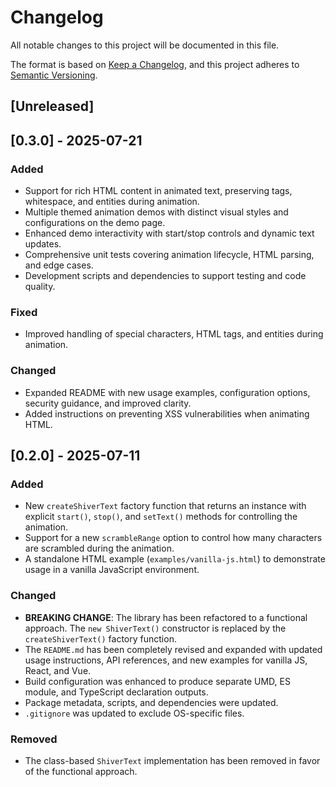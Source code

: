 # Changelog

All notable changes to this project will be documented in this file.

The format is based on [Keep a Changelog](https://keepachangelog.com/en/1.0.0/),
and this project adheres to [Semantic Versioning](https://semver.org/spec/v2.0.0.html).

## [Unreleased]

## [0.3.0] - 2025-07-21

### Added

- Support for rich HTML content in animated text, preserving tags, whitespace, and entities during animation.
- Multiple themed animation demos with distinct visual styles and configurations on the demo page.
- Enhanced demo interactivity with start/stop controls and dynamic text updates.
- Comprehensive unit tests covering animation lifecycle, HTML parsing, and edge cases.
- Development scripts and dependencies to support testing and code quality.

### Fixed

- Improved handling of special characters, HTML tags, and entities during animation.

### Changed

- Expanded README with new usage examples, configuration options, security guidance, and improved clarity.
- Added instructions on preventing XSS vulnerabilities when animating HTML.

## [0.2.0] - 2025-07-11

### Added

- New `createShiverText` factory function that returns an instance with explicit `start()`, `stop()`, and `setText()` methods for controlling the animation.
- Support for a new `scrambleRange` option to control how many characters are scrambled during the animation.
- A standalone HTML example (`examples/vanilla-js.html`) to demonstrate usage in a vanilla JavaScript environment.

### Changed

- **BREAKING CHANGE**: The library has been refactored to a functional approach. The `new ShiverText()` constructor is replaced by the `createShiverText()` factory function.
- The `README.md` has been completely revised and expanded with updated usage instructions, API references, and new examples for vanilla JS, React, and Vue.
- Build configuration was enhanced to produce separate UMD, ES module, and TypeScript declaration outputs.
- Package metadata, scripts, and dependencies were updated.
- `.gitignore` was updated to exclude OS-specific files.

### Removed

- The class-based `ShiverText` implementation has been removed in favor of the functional approach.
